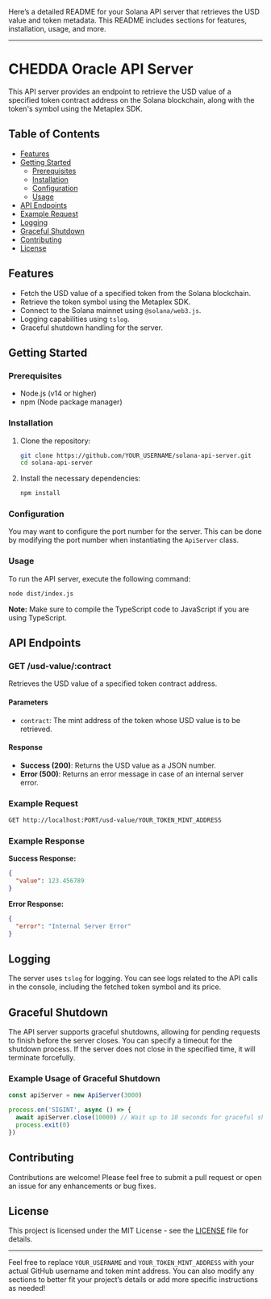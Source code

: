 Here’s a detailed README for your Solana API server that retrieves the USD value and token metadata. This README includes sections for features, installation, usage, and more.

---

# CHEDDA Oracle API Server

This API server provides an endpoint to retrieve the USD value of a specified token contract address on the Solana blockchain, along with the token's symbol using the Metaplex SDK.

## Table of Contents

- [Features](#features)
- [Getting Started](#getting-started)
  - [Prerequisites](#prerequisites)
  - [Installation](#installation)
  - [Configuration](#configuration)
  - [Usage](#usage)
- [API Endpoints](#api-endpoints)
- [Example Request](#example-request)
- [Logging](#logging)
- [Graceful Shutdown](#graceful-shutdown)
- [Contributing](#contributing)
- [License](#license)

## Features

- Fetch the USD value of a specified token from the Solana blockchain.
- Retrieve the token symbol using the Metaplex SDK.
- Connect to the Solana mainnet using `@solana/web3.js`.
- Logging capabilities using `tslog`.
- Graceful shutdown handling for the server.

## Getting Started

### Prerequisites

- Node.js (v14 or higher)
- npm (Node package manager)

### Installation

1. Clone the repository:

   ```bash
   git clone https://github.com/YOUR_USERNAME/solana-api-server.git
   cd solana-api-server
   ```

2. Install the necessary dependencies:

   ```bash
   npm install
   ```

### Configuration

You may want to configure the port number for the server. This can be done by modifying the port number when instantiating the `ApiServer` class.

### Usage

To run the API server, execute the following command:

```bash
node dist/index.js
```

**Note:** Make sure to compile the TypeScript code to JavaScript if you are using TypeScript.

## API Endpoints

### GET /usd-value/:contract

Retrieves the USD value of a specified token contract address.

#### Parameters

- `contract`: The mint address of the token whose USD value is to be retrieved.

#### Response

- **Success (200)**: Returns the USD value as a JSON number.
- **Error (500)**: Returns an error message in case of an internal server error.

### Example Request

```bash
GET http://localhost:PORT/usd-value/YOUR_TOKEN_MINT_ADDRESS
```

### Example Response

**Success Response:**

```json
{
  "value": 123.456789
}
```

**Error Response:**

```json
{
  "error": "Internal Server Error"
}
```

## Logging

The server uses `tslog` for logging. You can see logs related to the API calls in the console, including the fetched token symbol and its price.

## Graceful Shutdown

The API server supports graceful shutdowns, allowing for pending requests to finish before the server closes. You can specify a timeout for the shutdown process. If the server does not close in the specified time, it will terminate forcefully.

### Example Usage of Graceful Shutdown

```typescript
const apiServer = new ApiServer(3000)

process.on('SIGINT', async () => {
  await apiServer.close(10000) // Wait up to 10 seconds for graceful shutdown
  process.exit(0)
})
```

## Contributing

Contributions are welcome! Please feel free to submit a pull request or open an issue for any enhancements or bug fixes.

## License

This project is licensed under the MIT License - see the [LICENSE](LICENSE) file for details.

---

Feel free to replace `YOUR_USERNAME` and `YOUR_TOKEN_MINT_ADDRESS` with your actual GitHub username and token mint address. You can also modify any sections to better fit your project’s details or add more specific instructions as needed!
